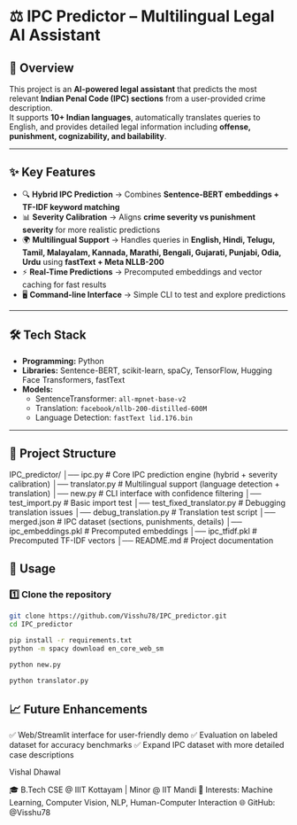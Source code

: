 # ⚖️ IPC Predictor – Multilingual Legal AI Assistant  

## 📌 Overview  
This project is an **AI-powered legal assistant** that predicts the most relevant **Indian Penal Code (IPC) sections** from a user-provided crime description.  
It supports **10+ Indian languages**, automatically translates queries to English, and provides detailed legal information including **offense, punishment, cognizability, and bailability**.  

---

## ✨ Key Features  
- 🔍 **Hybrid IPC Prediction** → Combines **Sentence-BERT embeddings + TF-IDF keyword matching**  
- 📊 **Severity Calibration** → Aligns **crime severity vs punishment severity** for more realistic predictions  
- 🌍 **Multilingual Support** → Handles queries in **English, Hindi, Telugu, Tamil, Malayalam, Kannada, Marathi, Bengali, Gujarati, Punjabi, Odia, Urdu** using **fastText + Meta NLLB-200**  
- ⚡ **Real-Time Predictions** → Precomputed embeddings and vector caching for fast results  
- 🖥️ **Command-line Interface** → Simple CLI to test and explore predictions  

---

## 🛠️ Tech Stack  
- **Programming:** Python  
- **Libraries:** Sentence-BERT, scikit-learn, spaCy, TensorFlow, Hugging Face Transformers, fastText  
- **Models:**  
  - SentenceTransformer: `all-mpnet-base-v2`  
  - Translation: `facebook/nllb-200-distilled-600M`  
  - Language Detection: `fastText lid.176.bin`  

---

## 📂 Project Structure 
IPC_predictor/
│── ipc.py # Core IPC prediction engine (hybrid + severity calibration)
│── translator.py # Multilingual support (language detection + translation)
│── new.py # CLI interface with confidence filtering
│── test_import.py # Basic import test
│── test_fixed_translator.py # Debugging translation issues
│── debug_translation.py # Translation test script
│── merged.json # IPC dataset (sections, punishments, details)
│── ipc_embeddings.pkl # Precomputed embeddings
│── ipc_tfidf.pkl # Precomputed TF-IDF vectors
│── README.md # Project documentation


## 🚀 Usage  

### 1️⃣ Clone the repository  
```bash
git clone https://github.com/Visshu78/IPC_predictor.git
cd IPC_predictor

pip install -r requirements.txt
python -m spacy download en_core_web_sm

python new.py

python translator.py

```

## 📈 Future Enhancements

✅ Web/Streamlit interface for user-friendly demo
✅ Evaluation on labeled dataset for accuracy benchmarks
✅ Expand IPC dataset with more detailed case descriptions

Vishal Dhawal

🎓 B.Tech CSE @ IIIT Kottayam | Minor @ IIT Mandi
🔬 Interests: Machine Learning, Computer Vision, NLP, Human-Computer Interaction
🌐 GitHub: @Visshu78
